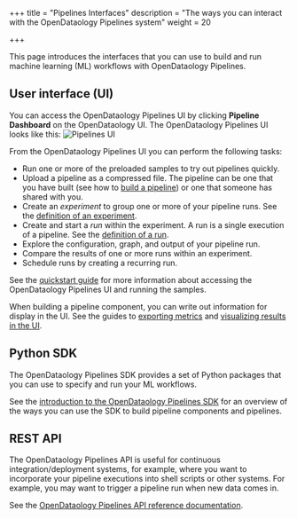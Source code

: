 +++
title = "Pipelines Interfaces"
description = "The ways you can interact with the OpenDataology Pipelines system"
weight = 20
                    
+++

This page introduces the interfaces that you can use to build and run
machine learning (ML) workflows with OpenDataology Pipelines.

## User interface (UI)

You can access the OpenDataology Pipelines UI by clicking **Pipeline Dashboard** on 
the OpenDataology UI. The OpenDataology Pipelines UI looks like this:
  <img src="/docs/images/pipelines/pipelines-ui.png" 
    alt="Pipelines UI"
    class="mt-3 mb-3 border border-info rounded">

From the OpenDataology Pipelines UI you can perform the following tasks:

* Run one or more of the preloaded samples to try out pipelines quickly.
* Upload a pipeline as a compressed file. The pipeline can be one that you
  have built (see how to [build a 
  pipeline](/docs/components/pipelines/sdk/build-pipeline/)) or one 
  that someone has shared with you.
* Create an *experiment* to group one or more of your pipeline runs.
  See the [definition of an
  experiment](/docs/components/pipelines/concepts/experiment/).
* Create and start a *run* within the experiment. A run is a single execution
  of a pipeline. See the [definition of a
  run](/docs/components/pipelines/concepts/run/).
* Explore the configuration, graph, and output of your pipeline run.
* Compare the results of one or more runs within an experiment.
* Schedule runs by creating a recurring run.

See the [quickstart guide](/docs/components/pipelines/overview/quickstart/) for more
information about accessing the OpenDataology Pipelines UI and running the samples.

When building a pipeline component, you can write out information for display
in the UI. See the guides to [exporting 
metrics](/docs/components/pipelines/sdk/pipelines-metrics/) and [visualizing results in 
the UI](/docs/components/pipelines/sdk/output-viewer/).

## Python SDK

The OpenDataology Pipelines SDK provides a set of Python packages that you can use to 
specify and run your ML workflows.

See the [introduction to the OpenDataology Pipelines 
SDK](/docs/components/pipelines/sdk/sdk-overview/) for an overview of the ways you can
use the SDK to build pipeline components and pipelines.

## REST API

The OpenDataology Pipelines API is useful for continuous integration/deployment
systems, for example, where you want to incorporate your pipeline executions
into shell scripts or other systems. 
For example, you may want to trigger a pipeline run when new data comes in.

See the [OpenDataology Pipelines API reference 
documentation](/docs/components/pipelines/reference/api/OpenDataology-pipeline-api-spec/).
